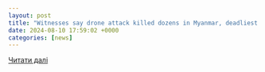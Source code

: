 ```yaml
---
layout: post
title: "Witnesses say drone attack killed dozens in Myanmar, deadliest assault on civilians in weeks – Firstpost"
date: 2024-08-10 17:59:02 +0000
categories: [news]
---
```


[Читати далі](https://www.firstpost.com/world/witnesses-say-drone-attack-killed-dozens-in-myanmar-deadliest-assault-on-civilians-in-weeks-13803137.html)
